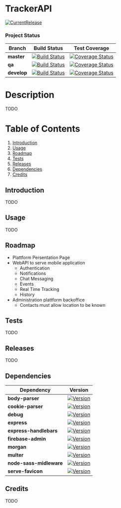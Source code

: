 # TrackerAPI

[![CurrentRelease](https://img.shields.io/badge/Current%20Stable-v0.0.1-brightgreen.svg)](https://github.com/WoozChucky/TrackerAPI/releases)

### Project Status
|   Branch    | Build Status | Test Coverage
|-------------|---------|---------|
| **master**  |[![Build Status](https://travis-ci.org/WoozChucky/TrackerAPI.svg?token=4yQbxUU4jm186sCxPw6i&branch=master)](https://travis-ci.org/WoozChucky/TrackerAPI) | [![Coverage Status](https://coveralls.io/repos/github/WoozChucky/TrackerAPI/badge.svg?branch=master)](https://coveralls.io/github/WoozChucky/TrackerAPI?branch=master) |
| **qa**  |[![Build Status](https://travis-ci.org/WoozChucky/TrackerAPI.svg?token=4yQbxUU4jm186sCxPw6i&branch=qa)](https://travis-ci.org/WoozChucky/TrackerAPI) | [![Coverage Status](https://coveralls.io/repos/github/WoozChucky/TrackerAPI/badge.svg?branch=qa)](https://coveralls.io/github/WoozChucky/TrackerAPI?branch=qa) |
| **develop** |[![Build Status](https://travis-ci.org/WoozChucky/TrackerAPI.svg?branch=development)](https://travis-ci.org/WoozChucky/TrackerAPI) | [![Coverage Status](https://coveralls.io/repos/github/WoozChucky/TrackerAPI/badge.svg?branch=development)](https://coveralls.io/github/WoozChucky/TrackerAPI?branch=development) |

# Description
TODO

# Table of Contents
1. [Introduction](#introduction)
2. [Usage](#usage)
3. [Roadmap](#roadmap)
4. [Tests](#tests)
5. [Releases](#releases)
6. [Dependencies](#dependencies)
7. [Credits](#credits)

## Introduction
TODO
## Usage
TODO
## Roadmap

* Plattform Persentation Page
* WebAPI to serve mobile application
    * Authentication
    * Notifications
    * Chat Messaging
    * Events
    * Real Time Tracking
    * History
* Administration plattform backoffice 
    * Contacts must allow location to be known 

## Tests
TODO
## Releases
TODO

## Dependencies
|   Dependency             | Version    |
|--------------------------|------------|
| **body-parser**          |[![Version](https://img.shields.io/badge/version-1.18.2-brightgreen.svg)](https://www.npmjs.com/package/body-parser)|
| **cookie-parser**        |[![Version](https://img.shields.io/badge/version-1.4.3-brightgreen.svg)](https://www.npmjs.com/package/cookie-parser) |
| **debug**                |[![Version](https://img.shields.io/badge/version-2.6.9-brightgreen.svg)](https://www.npmjs.com/package/debug) |
| **express**              |[![Version](https://img.shields.io/badge/version-4.15.5-brightgreen.svg)](https://www.npmjs.com/package/express)|
| **express-handlebars**   |[![Version](https://img.shields.io/badge/version-3.0.0-brightgreen.svg)](https://www.npmjs.com/package/express-handlebars) |
| **firebase-admin**       |[![Version](https://img.shields.io/badge/version-5.4.2-brightgreen.svg)](https://www.npmjs.com/package/firebase-admin) |
| **morgan**               |[![Version](https://img.shields.io/badge/version-1.9.0-brightgreen.svg)](https://www.npmjs.com/package/morgan) |
| **multer**               |[![Version](https://img.shields.io/badge/version-1.3.0-brightgreen.svg)](https://www.npmjs.com/package/multer) |
| **node-sass-midleware**  |[![Version](https://img.shields.io/badge/version-0.11.0-brightgreen.svg)](https://www.npmjs.com/package/node-sass-middleware)|
| **serve-favicon**        |[![Version](https://img.shields.io/badge/version-2.4.5-brightgreen.svg)](https://www.npmjs.com/package/serve-favicon) |
## Credits
TODO
